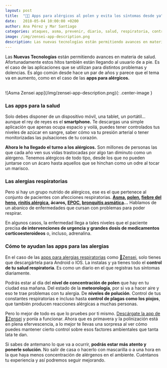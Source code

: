 ```yaml
---
layout: post
title:  "📱🤧 Apps para alérgicos al polen y evita los síntomas desde ya"
date:   2018-05-04 10:00:00 +0200
author: Ana Pérez y Mar Santiago
categories: ataques, asma, prevenir, diario, salud, respiratoria, control, síntomas
image: /img/zensei-app-description.png
description: Las nuevas tecnologías están permitiendo avances en materia de salud. Afortunadamente estos hitos también están llegando al usuario de a pie. Es el caso de las aplicaciones que se utilizan...
---
```


Las **Nuevas Tecnologías** están permitiendo avances en materia de salud. Afortunadamente estos hitos también están llegando al usuario de a pie. Es el caso de las aplicaciones que se utilizan para distintos problemas y dolencias. Es algo común desde hace un par de años y parece que el tema va en aumento, como en el caso de las **apps para alérgicos.**

<br>
![Asma Zensei app](/img/zensei-app-description.png){: .center-image }
<br>

### Las apps para la salud

Solo debes disponer de un dispositivo móvil, una tablet, un portátil… aunque el rey de reyes es el **smartphone.** Te descargas una simple aplicación que apenas ocupa espacio y voilá, puedes tener controlados tus niveles de azúcar en sangre, saber cómo va tu presión arterial o tener monitorizadas las pulsaciones de tu corazón.

**Ahora le ha llegado el turno a los alérgicos.** Son millones de personas las que cada año ven sus vidas trastocadas por algo tan diminuto como un alérgeno. Tenemos alérgicos de todo tipo, desde los que no pueden juntarse con un ácaro hasta aquellos que se hinchan como un odre al tocar un marisco.

### Las alergias respiratorias

Pero si hay un grupo nutrido de alérgicos, ese es el que pertenece al conjunto de pacientes con afecciones respiratorias. **[Asma](https://medlineplus.gov/spanish/asthma.html), [polen](https://es.wikipedia.org/wiki/Polen), [fiebre del heno](https://cuidateplus.marca.com/enfermedades/alergias/fiebre-del-heno.html), [rinitis alérgica](https://medlineplus.gov/spanish/hayfever.html), ácaros, [EPOC](https://medlineplus.gov/spanish/ency/article/000091.htm), [bronquitis asmática](https://medlineplus.gov/spanish/acutebronchitis.html)…** Hablamos de un abanico de enfermedades que cursan con problemas para poder respirar.

En algunos casos, la enfermedad llega a tales niveles que el paciente precisa **de intervenciones de urgencia y grandes dosis de medicamentos corticoesteroideos** o, incluso, adrenalina.

### Cómo te ayudan las apps para las alergias

En el caso de las [apps para alergias respiratorias](https://www.xatakamovil.com/aplicaciones/cinco-aplicaciones-para-los-alergicos-al-polen-en-android-y-ios) como [📱Zensei](https://zenseiapp.com), solo tienes que descargártela para Android o IOS. La instalas y ya tienes todo el **control de tu salud respiratoria**. Es como un diario en el que registras tus síntomas diariamente.

Podrás estar al día del **nivel de concentración de polen** que hay en tu ciudad esa mañana. Del estado de la **meteorología**, por si va a hacer aire y eso te trae problemas con tu alergia. De **niveles de polución**. Control de tus constantes respiratorias e incluso hasta **control de plagas como los piojos**, que también producen reacciones alérgicas a muchas personas.

Pero lo mejor de todo es que lo pruebes por ti mismo. [ Descárgate la app de 📱Zensei](https://zenseiapp.com) y ponla a funcionar. Ahora que es primavera y la polinización está en plena efervescencia, a lo mejor te llevas una sorpresa al ver cómo puedes mantener cierto control sobre esos factores ambientales que tanta lata te dan.

Si sabes de antemano lo que va a ocurrir, **podrás estar más atento y ponerle solución**. No salir de casa o hacerlo con mascarilla o a una hora en la que haya menos concentración de alérgenos en el ambiente. Cuéntanos tu experiencia y así podremos seguir mejorando.



